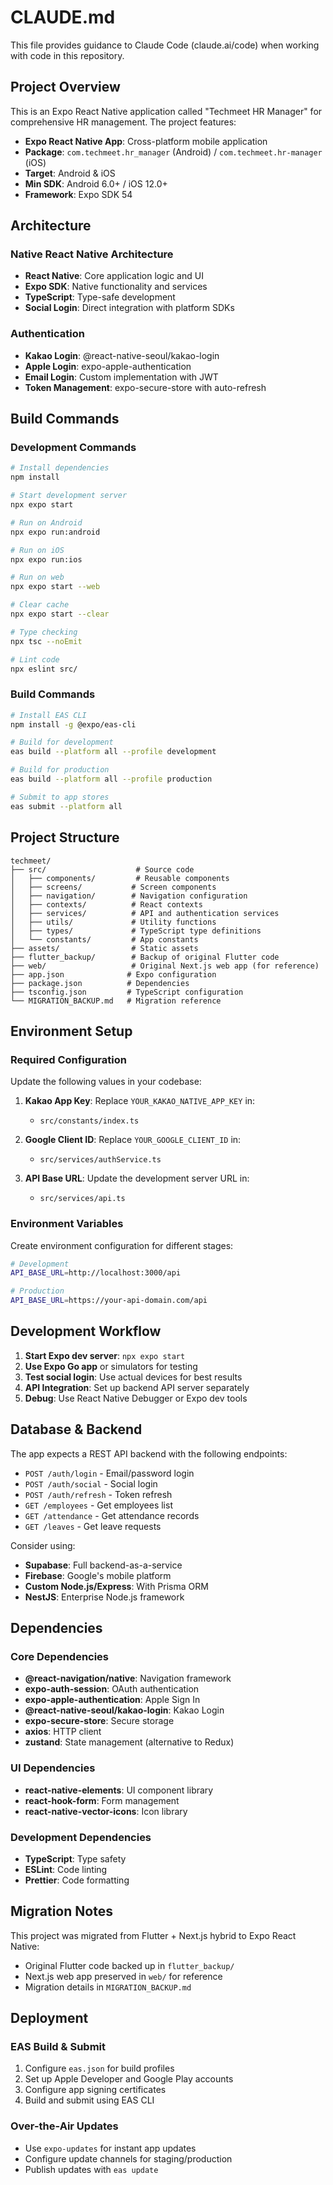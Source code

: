 # CLAUDE.md

This file provides guidance to Claude Code (claude.ai/code) when working with code in this repository.

## Project Overview

This is an Expo React Native application called "Techmeet HR Manager" for comprehensive HR management. The project features:

- **Expo React Native App**: Cross-platform mobile application
- **Package**: `com.techmeet.hr_manager` (Android) / `com.techmeet.hr-manager` (iOS)
- **Target**: Android & iOS
- **Min SDK**: Android 6.0+ / iOS 12.0+
- **Framework**: Expo SDK 54

## Architecture

### Native React Native Architecture
- **React Native**: Core application logic and UI
- **Expo SDK**: Native functionality and services
- **TypeScript**: Type-safe development
- **Social Login**: Direct integration with platform SDKs

### Authentication
- **Kakao Login**: @react-native-seoul/kakao-login
- **Apple Login**: expo-apple-authentication
- **Email Login**: Custom implementation with JWT
- **Token Management**: expo-secure-store with auto-refresh

## Build Commands

### Development Commands
```bash
# Install dependencies
npm install

# Start development server
npx expo start

# Run on Android
npx expo run:android

# Run on iOS
npx expo run:ios

# Run on web
npx expo start --web

# Clear cache
npx expo start --clear

# Type checking
npx tsc --noEmit

# Lint code
npx eslint src/
```

### Build Commands
```bash
# Install EAS CLI
npm install -g @expo/eas-cli

# Build for development
eas build --platform all --profile development

# Build for production
eas build --platform all --profile production

# Submit to app stores
eas submit --platform all
```

## Project Structure

```
techmeet/
├── src/                    # Source code
│   ├── components/         # Reusable components
│   ├── screens/           # Screen components
│   ├── navigation/        # Navigation configuration
│   ├── contexts/          # React contexts
│   ├── services/          # API and authentication services
│   ├── utils/             # Utility functions
│   ├── types/             # TypeScript type definitions
│   └── constants/         # App constants
├── assets/                # Static assets
├── flutter_backup/        # Backup of original Flutter code
├── web/                   # Original Next.js web app (for reference)
├── app.json              # Expo configuration
├── package.json          # Dependencies
├── tsconfig.json         # TypeScript configuration
└── MIGRATION_BACKUP.md   # Migration reference
```

## Environment Setup

### Required Configuration
Update the following values in your codebase:

1. **Kakao App Key**: Replace `YOUR_KAKAO_NATIVE_APP_KEY` in:
   - `src/constants/index.ts`

2. **Google Client ID**: Replace `YOUR_GOOGLE_CLIENT_ID` in:
   - `src/services/authService.ts`

3. **API Base URL**: Update the development server URL in:
   - `src/services/api.ts`

### Environment Variables
Create environment configuration for different stages:
```bash
# Development
API_BASE_URL=http://localhost:3000/api

# Production
API_BASE_URL=https://your-api-domain.com/api
```

## Development Workflow

1. **Start Expo dev server**: `npx expo start`
2. **Use Expo Go app** or simulators for testing
3. **Test social login**: Use actual devices for best results
4. **API Integration**: Set up backend API server separately
5. **Debug**: Use React Native Debugger or Expo dev tools

## Database & Backend

The app expects a REST API backend with the following endpoints:
- `POST /auth/login` - Email/password login
- `POST /auth/social` - Social login
- `POST /auth/refresh` - Token refresh
- `GET /employees` - Get employees list
- `GET /attendance` - Get attendance records
- `GET /leaves` - Get leave requests

Consider using:
- **Supabase**: Full backend-as-a-service
- **Firebase**: Google's mobile platform
- **Custom Node.js/Express**: With Prisma ORM
- **NestJS**: Enterprise Node.js framework

## Dependencies

### Core Dependencies
- **@react-navigation/native**: Navigation framework
- **expo-auth-session**: OAuth authentication
- **expo-apple-authentication**: Apple Sign In
- **@react-native-seoul/kakao-login**: Kakao Login
- **expo-secure-store**: Secure storage
- **axios**: HTTP client
- **zustand**: State management (alternative to Redux)

### UI Dependencies
- **react-native-elements**: UI component library
- **react-hook-form**: Form management
- **react-native-vector-icons**: Icon library

### Development Dependencies
- **TypeScript**: Type safety
- **ESLint**: Code linting
- **Prettier**: Code formatting

## Migration Notes

This project was migrated from Flutter + Next.js hybrid to Expo React Native:
- Original Flutter code backed up in `flutter_backup/`
- Next.js web app preserved in `web/` for reference
- Migration details in `MIGRATION_BACKUP.md`

## Deployment

### EAS Build & Submit
1. Configure `eas.json` for build profiles
2. Set up Apple Developer and Google Play accounts
3. Configure app signing certificates
4. Build and submit using EAS CLI

### Over-the-Air Updates
- Use `expo-updates` for instant app updates
- Configure update channels for staging/production
- Publish updates with `eas update`